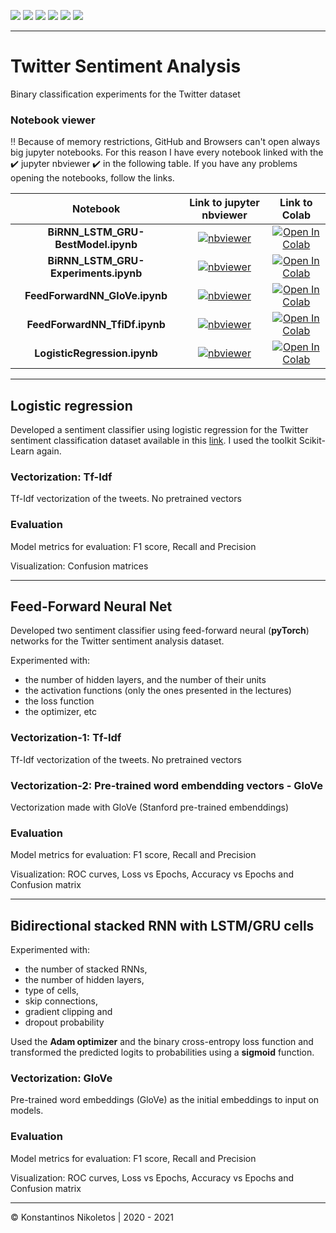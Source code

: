![](https://img.shields.io/badge/PyTorch%20-%23EE4C2C.svg?&style=for-the-badge&logo=PyTorch&logoColor=white)
![](https://img.shields.io/badge/pandas%20-%23150458.svg?&style=for-the-badge&logo=pandas&logoColor=white)
![](https://img.shields.io/badge/numpy%20-%23013243.svg?&style=for-the-badge&logo=numpy&logoColor=white)
![](https://img.shields.io/badge/python%20-%2314354C.svg?&style=for-the-badge&logo=python&logoColor=white)
![](https://img.shields.io/badge/Jupyter%20-%23F37626.svg?&style=for-the-badge&logo=Jupyter&logoColor=white)
![](https://img.shields.io/badge/Twitter%20-%231DA1F2.svg?&style=for-the-badge&logo=Twitter&logoColor=white)


---
# Twitter Sentiment Analysis
Binary classification experiments for the Twitter dataset

###  Notebook viewer

‼️ Because of memory restrictions, GitHub and Browsers can't open  always big jupyter notebooks. 
For this reason I have every notebook linked with the ✔️ jupyter nbviewer ✔️ in the following table. 
If you have any problems opening the notebooks, follow the links.  


|Notebook | Link to jupyter nbviewer | Link to Colab |
|:-:|:-:| :-:| 
| __BiRNN_LSTM_GRU-BestModel.ipynb__  | [![nbviewer](https://raw.githubusercontent.com/jupyter/design/master/logos/Badges/nbviewer_badge.svg)](https://nbviewer.jupyter.org/github/Nikoletos-K/Twitter-Sentiment-Analysis/blob/main/BiRNN_LSTM_GRU-BestModel.ipynb) | [![Open In Colab](https://colab.research.google.com/assets/colab-badge.svg)](https://drive.google.com/file/d/1xXIoCKbuI-46RLNUy-ANK0mH7Vks5DPg/view?usp=sharing) |
| __BiRNN_LSTM_GRU-Experiments.ipynb__ | [![nbviewer](https://raw.githubusercontent.com/jupyter/design/master/logos/Badges/nbviewer_badge.svg)](https://nbviewer.jupyter.org/github/Nikoletos-K/Twitter-Sentiment-Analysis/blob/main/BiRNN_LSTM_GRU-Experiments.ipynb) |[![Open In Colab](https://colab.research.google.com/assets/colab-badge.svg)](https://drive.google.com/file/d/1QAi4BWk4YgmWbR-WhO7cQfoH7314CPVa/view?usp=sharing) |
| __FeedForwardNN_GloVe.ipynb__ |  [![nbviewer](https://raw.githubusercontent.com/jupyter/design/master/logos/Badges/nbviewer_badge.svg)](https://nbviewer.jupyter.org/github/Nikoletos-K/Twitter-Sentiment-Analysis/blob/main/FeedForwardNN_GloVe.ipynb) | [![Open In Colab](https://colab.research.google.com/assets/colab-badge.svg)](https://drive.google.com/file/d/106zQPt0H7PKVXwyJjZR1bXZrhEskhrkZ/view?usp=sharing) |
| __FeedForwardNN_TfiDf.ipynb__ | [![nbviewer](https://raw.githubusercontent.com/jupyter/design/master/logos/Badges/nbviewer_badge.svg)](https://nbviewer.jupyter.org/github/Nikoletos-K/Twitter-Sentiment-Analysis/blob/main/FeedForwardNN_TfiDf.ipynb) | [![Open In Colab](https://colab.research.google.com/assets/colab-badge.svg)](https://drive.google.com/file/d/1VEdLJaIr8xkMj6VYmyuSNfs7CzDJ_7kw/view?usp=sharing) |
| __LogisticRegression.ipynb__ | [![nbviewer](https://raw.githubusercontent.com/jupyter/design/master/logos/Badges/nbviewer_badge.svg)](https://nbviewer.jupyter.org/github/Nikoletos-K/Twitter-Sentiment-Analysis/blob/main/LogisticRegression.ipynb) | [![Open In Colab](https://colab.research.google.com/assets/colab-badge.svg)](https://drive.google.com/file/d/10EBO7COB6RVyJKFe70w80gk0nphv8yhr/view?usp=sharing) |



---
## Logistic regression
Developed a sentiment classifier using logistic regression for the Twitter sentiment classification dataset available in this [link](https://drive.google.com/file/d/1dTIWNpjlrnTQBIQtaGOh0jCRYZiAQO79/view?usp=sharing). I used the
toolkit Scikit-Learn again. 

### Vectorization: Tf-Idf
Tf-Idf vectorization of the tweets. No pretrained vectors

### Evaluation
Model metrics for evaluation: F1 score, Recall and Precision

Visualization: Confusion matrices

---

## Feed-Forward Neural Net

Developed two sentiment classifier using feed-forward neural (__pyTorch__) networks for the Twitter sentiment
analysis dataset.

Experimented with:
- the number of hidden layers, and the number of their units
- the activation functions (only the ones presented in the lectures)
- the loss function
- the optimizer, etc

### Vectorization-1: Tf-Idf
Tf-Idf vectorization of the tweets. No pretrained vectors

### Vectorization-2: Pre-trained word embendding vectors - __GloVe__
Vectorization made with GloVe (Stanford pre-trained embenddings)

### Evaluation
Model metrics for evaluation: F1 score, Recall and Precision

Visualization: ROC curves, Loss vs Epochs, Accuracy vs Epochs and Confusion matrix

---

## Bidirectional stacked RNN with LSTM/GRU cells

Experimented with:
- the number of stacked RNNs,
- the number of hidden layers, 
- type of cells,
- skip connections, 
- gradient clipping and 
- dropout probability

Used the __Adam optimizer__ and the binary cross-entropy loss function and transformed the predicted logits to probabilities using a __sigmoid__ function.

### Vectorization: GloVe
Pre-trained word embeddings (GloVe) as the initial embeddings to input on models.

### Evaluation
Model metrics for evaluation: F1 score, Recall and Precision

Visualization: ROC curves, Loss vs Epochs, Accuracy vs Epochs and Confusion matrix

---

© Konstantinos Nikoletos | 2020 - 2021
